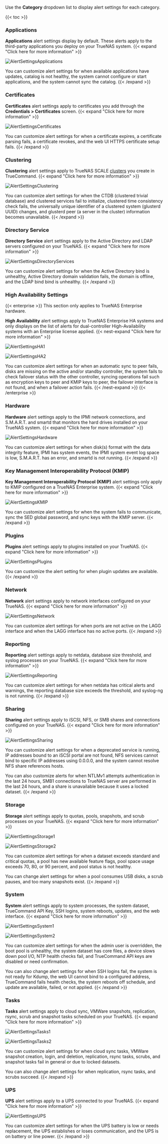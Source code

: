 &NewLine;

Use the **Category** dropdown list to display alert settings for each category.

{{< toc >}}

### Applications

**Applications** alert settings display by default. These alerts apply to the third-party applications you deploy on your TrueNAS system.
{{< expand "Click here for more information" >}}

![AlertSettingsApplications](/images/SCALE/SystemSettings/AlertSettingsApplications.png "Applications Alert Settings")

You can customize alert settings for when available applications have updates, catalog is not healthy, the system cannot configure or start applications, and the system cannot sync the catalog.
{{< /expand >}}

### Certificates

**Certificates** alert settings apply to certificates you add through the **Credentials > Certificates** screen.
{{< expand "Click here for more information" >}}

![AlertSettingsCertificates](/images/SCALE/SystemSettings/AlertSettingsCertificates.png "Certificates Alert Settings")

You can customize alert settings for when a certificate expires, a certificate parsing fails, a certificate revokes, and the web UI HTTPS certificate setup fails.
{{< /expand >}}

### Clustering

**Clustering** alert settings apply to TrueNAS SCALE [clusters](https://www.truenas.com/docs/solutions/integrations/smbclustering/) you create in TrueCommand.
{{< expand "Click here for more information" >}}

![AlertSettingsClustering](/images/SCALE/SystemSettings/AlertSettingsClustering.png "Clustering Alert Settings")

You can customize alert settings for when the CTDB (clustered trivial database) and clustered services fail to initialize, clustered time consistency check fails, the universally unique identifier of a clustered system (glusterd UUID) changes, and glusterd peer (a server in the cluster) information becomes unavailable.
{{< /expand >}}

### Directory Service

**Directory Service** alert settings apply to the Active Directory and LDAP servers configured on your TrueNAS.
{{< expand "Click here for more information" >}}

![AlertSettingsDirectoryServices](/images/SCALE/SystemSettings/AlertSettingsDirectoryServices.png "Directory Services Alert Settings")

You can customize alert settings for when the Active Directory bind is unhealthy, Active Directory domain validation fails, the domain is offline, and the LDAP bind bind is unhealthy.
{{< /expand >}}

### High Availability Settings

{{< enterprise >}}
This section only applies to TrueNAS Enterprise hardware.

**High Availability** alert settings apply to TrueNAS Enterprise HA systems and only displays on the list of alerts for dual-controller High-Availability systems with an Enterprise license applied.
{{< nest-expand "Click here for more information" >}}

![AlertSettingsHA1](/images/SCALE/SystemSettings/AlertSettingsHA1.png "High Availability Alert Settings 1")

![AlertSettingsHA2](/images/SCALE/SystemSettings/AlertSettingsHA2.png "High Availability Alert Settings 2")

You can customize alert settings for when an automatic sync to peer fails, disks are missing on the active and/or standby controller, the system fails to check failover status with the other controller, syncing operations fail such as encryption keys to peer and KMIP keys to peer, the failover interface is not found, and when a failover action fails.
{{< /nest-expand >}}
{{< /enterprise >}}

### Hardware

**Hardware** alert settings apply to the IPMI network connections, and S.M.A.R.T. and smartd that monitors the hard drives installed on your TrueNAS system.
{{< expand "Click here for more information" >}}

![AlertSettingsHardware](/images/SCALE/SystemSettings/AlertSettingsHardware.png "Hardware Alert Settings")

You can customize alert settings for when disk(s) format with the data integrity feature, IPMI has system events, the IPMI system event log space is low, S.M.A.R.T. has an error, and smartd is not running.
{{< /expand >}}

### Key Management Interoperability Protocol (KMIP)

**Key Management Interoperability Protocol (KMIP)** alert settings only apply to KMIP configured on a TrueNAS Enterprise system.
{{< expand "Click here for more information" >}}

![AlertSettingsKMIP](/images/SCALE/SystemSettings/AlertSettingsKMIP.png "KMIP Alert Settings")

You can customize alert settings for when the system fails to communicate, sync the SED global password, and sync keys with the KMIP server.
{{< /expand >}}

### Plugins

**Plugins** alert settings apply to plugins installed on your TrueNAS.
{{< expand "Click here for more information" >}}

![AlertSettingsPlugins](/images/SCALE/SystemSettings/AlertSettingsPlugins.png "Plugin Alert Settings")

You can customize the alert setting for when plugin updates are available.
{{< /expand >}}

### Network

**Network** alert settings apply to network interfaces configured on your TrueNAS.
{{< expand "Click here for more information" >}}

![AlertSettingsNetwork](/images/SCALE/SystemSettings/AlertSettingsNetwork.png "Network Alert Settings")

You can customize alert settings for when ports are not active on the LAGG interface and when the LAGG interface has no active ports.
{{< /expand >}}

### Reporting

**Reporting** alert settings apply to netdata, database size threshold, and syslog processes on your TrueNAS.
{{< expand "Click here for more information" >}}

![AlertSettingsReporting](/images/SCALE/SystemSettings/AlertSettingsReporting.png "Reporting Alert Settings")

You can customize alert settings for when netdata has critical alerts and warnings, the reporting database size exceeds the threshold, and syslog-ng is not running.
{{< /expand >}}

### Sharing

**Sharing** alert settings apply to iSCSI, NFS, or SMB shares and connections configured on your TrueNAS.
{{< expand "Click here for more information" >}}

![AlertSettingsSharing](/images/SCALE/SystemSettings/AlertSettingsSharing.png "Sharing Alert Settings")

You can customize alert settings for when a deprecated service is running, IP addresses bound to an iSCSI portal are not found, NFS services cannot bind to specific IP addresses using 0.0.0.0, and the system cannot resolve NFS share references hosts.

You can also customize alerts for when NTLMv1 attempts authentication in the last 24 hours, SMB1 connections to TrueNAS server are performed in the last 24 hours, and a share is unavailable because it uses a locked dataset.
{{< /expand >}}

### Storage

**Storage** alert settings apply to quotas, pools, snapshots, and scrub processes on your TrueNAS.
{{< expand "Click here for more information" >}}

![AlertSettingsStorage1](/images/SCALE/SystemSettings/AlertSettingsStorage1.png "Storage Alert Settings 1")

![AlertSettingsStorage2](/images/SCALE/SystemSettings/AlertSettingsStorage2.png "Storage Alert Settings 2")

You can customize alert settings for when a dataset exceeds standard and critical quotas, a pool has new available feature flags, pool space usage exceeds 70, 80, or 90 percent, and pool status is not healthy.

You can change alert settings for when a pool consumes USB disks, a scrub pauses, and too many snapshots exist.
{{< /expand >}}

### System

**System** alert settings apply to system processes, the system dataset, TrueCommand API Key, SSH logins, system reboots, updates, and the web interface.
{{< expand "Click here for more information" >}}

![AlertSettingsSystem1](/images/SCALE/SystemSettings/AlertSettingsSystem1.png "System Alert Settings 1")

![AlertSettingsSystem2](/images/SCALE/SystemSettings/AlertSettingsSystem2.png "System Alert Settings 2")

You can customize alert settings for when the admin user is overridden, the boot pool is unhealthy, the system dataset has core files, a device slows down pool I/O, NTP health checks fail, and TrueCommand API keys are disabled or need confirmation.

You can also change alert settings for when SSH logins fail, the system is not ready for Kdump, the web UI cannot bind to a configured address, TrueCommand fails health checks, the system reboots off schedule, and update are available, failed, or not applied.
{{< /expand >}}

### Tasks

**Tasks** alert settings apply to cloud sync, VMWare snapshots, replication, rsync, scrub and snapshot tasks scheduled on your TrueNAS.
{{< expand "Click here for more information" >}}

![AlertSettingsTasks1](/images/SCALE/SystemSettings/AlertSettingsTasks1.png "Task Alert Settings 1")

![AlertSettingsTasks2](/images/SCALE/SystemSettings/AlertSettingsTasks2.png "Task Alert Settings 2")

You can customize alert settings for when cloud sync tasks, VMWare snapshot creation, login, and deletion, replication, rsync tasks, scrubs, and snapshot tasks fail in general or due to locked datasets.

You can also change alert settings for when replication, rsync tasks, and scrubs succeed.
{{< /expand >}}

### UPS

**UPS** alert settings apply to a UPS connected to your TrueNAS.
{{< expand "Click here for more information" >}}

![AlertSettingsUPS](/images/SCALE/SystemSettings/AlertSettingsUPS.png "UPS Alert Settings")

You can customize alert settings for when the UPS battery is low or needs replacement, the UPS establishes or loses communication, and the UPS is on battery or line power.
{{< /expand >}}
